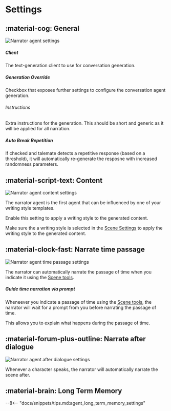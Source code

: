 # Settings

## :material-cog: General
![Narrator agent settings](/talemate/img/0.29.0/narrator-general-settings.png)

##### Client

The text-generation client to use for conversation generation.

##### Generation Override

Checkbox that exposes further settings to configure the conversation agent generation.

###### Instructions

Extra instructions for the generation. This should be short and generic as it will be applied for all narration.

##### Auto Break Repetition

If checked and talemate detects a repetitive response (based on a threshold), it will automatically re-generate the resposne with increased randomness parameters.

## :material-script-text: Content

![Narrator agent content settings](/talemate/img/0.29.0/narrator-content-settings.png)

The narrator agent is the first agent that can be influenced by one of your writing style templates.

Enable this setting to apply a writing style to the generated content.

Make sure the a writing style is selected in the [Scene Settings](/talemate/user-guide/world-editor/scene/settings) to apply the writing style to the generated content.

## :material-clock-fast: Narrate time passage

![Narrator agent time passage settings](/talemate/img/0.29.0/narrator-narrate-time-passage-settings.png)

The narrator can automatically narrate the passage of time when you indicate it using the [Scene tools](/talemate/user-guide/scenario-tools).

##### Guide time narration via prompt

Wheneever you indicate a passage of time using the [Scene tools](/talemate/user-guide/scenario-tools), the narrator will wait for a prompt from you before narrating the passage of time.

This allows you to explain what happens during the passage of time.

## :material-forum-plus-outline: Narrate after dialogue

![Narrator agent after dialogue settings](/talemate/img/0.29.0/narrator-narrate-after-dialogue-settings.png)

Whenever a character speaks, the narrator will automatically narrate the scene after.

## :material-brain: Long Term Memory

--8<-- "docs/snippets/tips.md:agent_long_term_memory_settings"